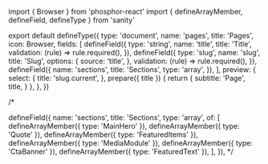 import { Browser } from 'phosphor-react'
import { defineArrayMember, defineField, defineType } from 'sanity'

export default defineType({
  type: 'document',
  name: 'pages',
  title: 'Pages',
  icon: Browser,
  fields: [
    defineField({
      type: 'string',
      name: 'title',
      title: 'Title',
      validation: (rule) => rule.required(),
    }),
    defineField({
      type: 'slug',
      name: 'slug',
      title: 'Slug',
      options: {
        source: 'title',
      },
      validation: (rule) => rule.required(),
    }),
    defineField({
      name: 'sections',
      title: 'Sections',
      type: 'array',
    }),
  ],
  preview: {
    select: {
      title: 'slug.current',
    },
    prepare({ title }) {
      return {
        subtitle: 'Page',
        title,
      }
    },
  },
})

/* 

 defineField({
      name: 'sections',
      title: 'Sections',
      type: 'array',
      of: [
        defineArrayMember({ type: 'MainHero' }),
        defineArrayMember({ type: 'Quote' }),
        defineArrayMember({ type: 'FeaturedItems' }),
        defineArrayMember({ type: 'MediaModule' }),
        defineArrayMember({ type: 'CtaBanner' }),
        defineArrayMember({ type: 'FeaturedText' }),
      ],
    }),
*/